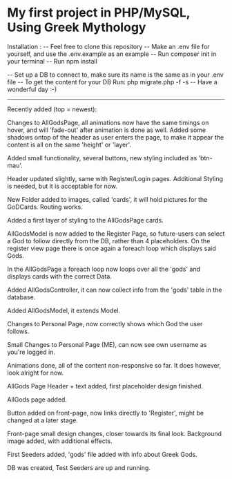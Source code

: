 # My first project in PHP/MySQL, Using Greek Mythology

Installation :
-- Feel free to clone this repository
-- Make an .env file for yourself, and use the .env.example as an example
-- Run composer init in your terminal
-- Run npm install

-- Set up a DB to connect to, make sure its name is the same as in your .env file
-- To get the content for your DB Run: php migrate.php -f -s
-- Have a wonderful day :-)

__________________________________________________________________________________

Recently added (top = newest):



Changes to AllGodsPage, all animations now have the same timings on hover, and will 'fade-out' after animation is done as well. Added some shadows ontop of the header as user enters the page, to make it appear the content is all on the same 'height' or 'layer'.

Added small functionality, several buttons, new styling included as 'btn-mau'.

Header updated slightly, same with Register/Login pages. Additional Styling is needed, but it is acceptable for now.

New Folder added to images, called 'cards', it will hold pictures for the GoDCards. Routing works.

Added a first layer of styling to the AllGodsPage cards.

AllGodsModel is now added to the Register Page, so future-users can select a God to follow directly from the DB, rather than 4 placeholders. On the register view page there is once again a foreach loop which displays said Gods.

In the AllGodsPage a foreach loop now loops over all the 'gods' and displays cards with the correct Data.

Added AllGodsController, it can now collect info from the 'gods' table in the database.

Added AllGodsModel, it extends Model.

Changes to Personal Page, now correctly shows which God the user follows.

Small Changes to Personal Page (ME), can now see own username as you're logged in.

Animations done, all of the content non-responsive so far. It does however, look alright for now.

AllGods Page Header + text added, first placeholder design finished.

AllGods page added.

Button added on front-page, now links directly to 'Register', might be changed at a later stage.

Front-page small design changes, closer towards its final look. Background image added, with additional effects. 

First Seeders added, 'gods' file added with info about Greek Gods.

DB was created, Test Seeders are up and running.
